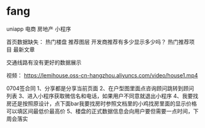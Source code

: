 # fang
uniapp 电商 房地产 小程序

首页数据缺失： 热门楼盘 推荐图层 开发商推荐有多少显示多少吗？
            热门推荐项目 最新文章

交通线路有没有更好的数据展示

视频： https://lemihouse.oss-cn-hangzhou.aliyuncs.com/video/house1.mp4

0704签合同
1、分享都是分享当前页面
2、在户型图里面点咨询顾问跳转到顾问列表
3、进入小程序获取微信名和电话，如果用户不同意就退出小程序
4、我要找房还是按照原设计，点下面bar我要找房时参照文档里的小鸡找房里面的显示价格可以填区间最低价最高价
5、楼盘的正式数据信息会向用户要但需要一点时间，下周会落实